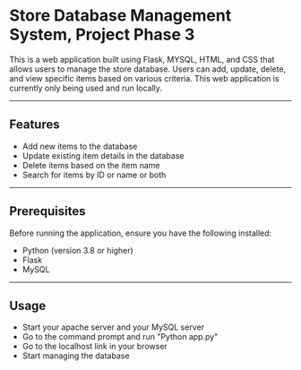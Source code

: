 # Store Database Management System, Project Phase 3
This is a web application built using Flask, MYSQL, HTML, and CSS that allows users to manage the store database. Users can add, update, delete, and view specific items based on various criteria. This web application is currently only being used and run locally. 

---

## Features
- Add new items to the database
- Update existing item details in the database
- Delete items based on the item name
- Search for items by ID or name or both

---

## Prerequisites
Before running the application, ensure you have the following installed:
- Python (version 3.8 or higher)
- Flask
- MySQL

---

## Usage 
- Start your apache server and your MySQL server
- Go to the command prompt and run "Python app.py"
- Go to the localhost link in your browser
- Start managing the database
